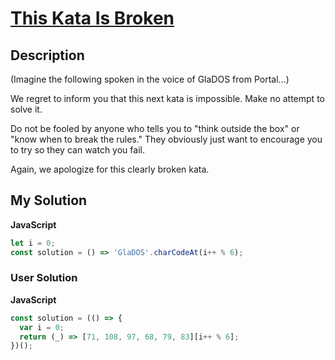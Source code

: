 # [This Kata Is Broken](https://www.codewars.com/kata/58794dffb2ed48d83e00185b)

## Description

(Imagine the following spoken in the voice of GlaDOS from Portal...)

We regret to inform you that this next kata is impossible. Make no attempt to solve it.

Do not be fooled by anyone who tells you to "think outside the box" or "know when to break the rules." They obviously just want to encourage you to try so they can watch you fail.

Again, we apologize for this clearly broken kata.

## My Solution

**JavaScript**

```js
let i = 0;
const solution = () => 'GlaDOS'.charCodeAt(i++ % 6);
```

### User Solution

**JavaScript**

```js
const solution = (() => {
  var i = 0;
  return (_) => [71, 108, 97, 68, 79, 83][i++ % 6];
})();
```
